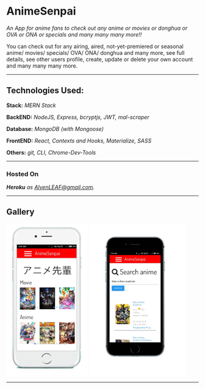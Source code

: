 # AnimeSenpai
*An App for anime fans to check out any anime or movies or donghua or OVA or ONA or specials and many many many more!!* 

You can check out for any airing, aired, not-yet-premiered or seasonal anime/ movies/ specials/ OVA/ ONA/ donghua and many more, see full details, see other users profile, create, update or delete your own account and many many many more.


***
## **Technologies Used:**
**Stack:** *MERN Stack*

**BackEND:** *NodeJS, Express, bcryptjs, JWT, mal-scraper* 

**Database:** *MongoDB (with Mongoose)*

**FrontEND:** *React, Contexts and Hooks, Materialize, SASS*

**Others:** *git, CLI, Chrome-Dev-Tools*    


***
### **Hosted On**
***Heroku*** *as AlvenLEAF@gmail.com.*  


***
## Gallery 
<img src="/AnimeSenpai Home.png" style="height: 400px" />
<img src="/AnimeSenpai Search.png" style="height: 400px" />


***

